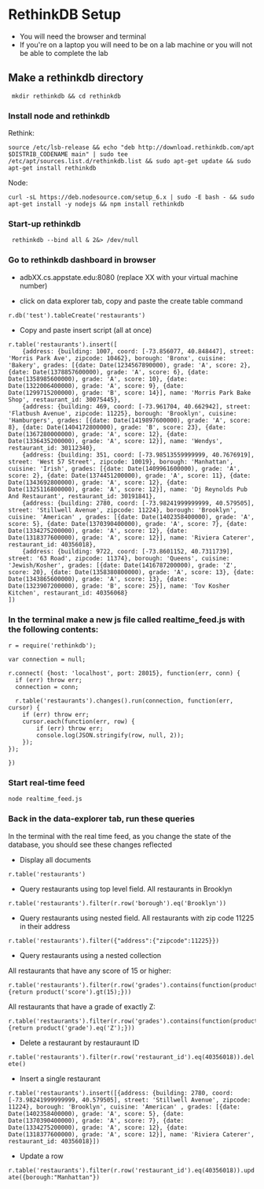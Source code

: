 # RethinkDB Setup
* You will need the browser and terminal
* If you're on a laptop you will need to be on a lab machine or you will not be able to complete the lab

## Make a rethinkdb directory
``` mkdir rethinkdb && cd rethinkdb```

### Install node and rethinkdb 
Rethink: 

``` source /etc/lsb-release && echo "deb http://download.rethinkdb.com/apt $DISTRIB_CODENAME main" | sudo tee /etc/apt/sources.list.d/rethinkdb.list && sudo apt-get update && sudo apt-get install rethinkdb ```

Node: 

``` curl -sL https://deb.nodesource.com/setup_6.x | sudo -E bash - && sudo apt-get install -y nodejs && npm install rethinkdb ```

### Start-up rethinkdb
``` rethinkdb --bind all & 2&> /dev/null```
	
### Go to rethinkdb dashboard in browser
* adbXX.cs.appstate.edu:8080 (replace XX with your virtual machine number)
	
* click on data explorer tab, copy and paste the create table command

``` r.db('test').tableCreate('restaurants') ```
	
* Copy and paste insert script (all at once)
```
r.table('restaurants').insert([
	{address: {building: 1007, coord: [-73.856077, 40.848447], street: 'Morris Park Ave', zipcode: 10462}, borough: 'Bronx', cuisine: 'Bakery', grades: [{date: Date(1234567890000), grade: 'A', score: 2}, {date: Date(1378857600000), grade: 'A', score: 6}, {date: Date(1358985600000), grade: 'A', score: 10}, {date: Date(1322006400000), grade: 'A', score: 9}, {date: Date(1299715200000), grade: 'B', score: 14}], name: 'Morris Park Bake Shop', restaurant_id: 30075445},
	{address: {building: 469, coord: [-73.961704, 40.662942], street: 'Flatbush Avenue', zipcode: 11225}, borough: 'Brooklyn', cuisine: 'Hamburgers', grades: [{date: Date(1419897600000), grade: 'A', score: 8}, {date: Date(1404172800000), grade: 'B', score: 23}, {date: Date(1367280000000), grade: 'A', score: 12}, {date: Date(1336435200000), grade: 'A', score: 12}], name: 'Wendys', restaurant_id: 30112340},
	{address: {building: 351, coord: [-73.98513559999999, 40.7676919], street: 'West 57 Street', zipcode: 10019}, borough: 'Manhattan', cuisine: 'Irish', grades: [{date: Date(1409961600000), grade: 'A', score: 2}, {date: Date(1374451200000), grade: 'A', score: 11}, {date: Date(1343692800000), grade: 'A', score: 12}, {date: Date(1325116800000), grade: 'A', score: 12}], name: 'Dj Reynolds Pub And Restaurant', restaurant_id: 30191841},
	{address: {building: 2780, coord: [-73.98241999999999, 40.579505], street: 'Stillwell Avenue', zipcode: 11224}, borough: 'Brooklyn', cuisine: 'American' , grades: [{date: Date(1402358400000), grade: 'A', score: 5}, {date: Date(1370390400000), grade: 'A', score: 7}, {date: Date(1334275200000), grade: 'A', score: 12}, {date: Date(1318377600000), grade: 'A', score: 12}], name: 'Riviera Caterer', restaurant_id: 40356018},
	{address: {building: 9722, coord: [-73.8601152, 40.7311739], street: '63 Road', zipcode: 11374}, borough: 'Queens', cuisine: 'Jewish/Kosher', grades: [{date: Date(1416787200000), grade: 'Z', score: 20}, {date: Date(1358380800000), grade: 'A', score: 13}, {date: Date(1343865600000), grade: 'A', score: 13}, {date: Date(1323907200000), grade: 'B', score: 25}], name: 'Tov Kosher Kitchen', restaurant_id: 40356068}
])
  ```

### In the terminal make a new js file called realtime_feed.js with the following contents:
``` 
r = require('rethinkdb');

var connection = null;

r.connect( {host: 'localhost', port: 28015}, function(err, conn) {
  if (err) throw err;
  connection = conn;

  r.table('restaurants').changes().run(connection, function(err, cursor) {
    if (err) throw err;
    cursor.each(function(err, row) {
        if (err) throw err;
        console.log(JSON.stringify(row, null, 2));
    });
});

})
```
### Start real-time feed
``` node realtime_feed.js ```

### Back in the data-explorer tab, run these queries
In the terminal with the real time feed, as you change the state of the database, you should see these changes reflected

* Display all documents

``` r.table('restaurants') ```

* Query restaurants using top level field. All restaurants in Brooklyn

``` r.table('restaurants').filter(r.row('borough').eq('Brooklyn')) ```

* Query restaurants using nested field. All restaurants with zip code 11225 in their address

``` r.table('restaurants').filter({"address":{"zipcode":11225}}) ```

* Query restaurants using a nested collection

All restaurants that have any score of 15 or higher:

``` 
r.table('restaurants').filter(r.row('grades').contains(function(product){return product('score').gt(15);})) 
```

All restaurants that have a grade of exactly Z:

``` 
r.table('restaurants').filter(r.row('grades').contains(function(product){return product('grade').eq('Z');})) 
```

* Delete a restaurant by restauraunt ID

``` r.table('restaurants').filter(r.row('restaurant_id').eq(40356018)).delete() ```

* Insert a single restaurant

``` 
r.table('restaurants').insert([{address: {building: 2780, coord: [-73.98241999999999, 40.579505], street: 'Stillwell Avenue', zipcode: 11224}, borough: 'Brooklyn', cuisine: 'American' , grades: [{date: Date(1402358400000), grade: 'A', score: 5}, {date: Date(1370390400000), grade: 'A', score: 7}, {date: Date(1334275200000), grade: 'A', score: 12}, {date: Date(1318377600000), grade: 'A', score: 12}], name: 'Riviera Caterer', restaurant_id: 40356018}])
```

* Update a row

``` r.table('restaurants').filter(r.row('restaurant_id').eq(40356018)).update({borough:"Manhattan"}) ```
